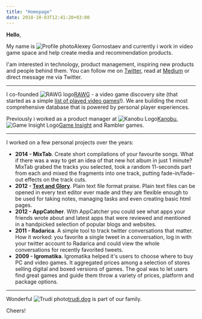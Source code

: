 ```yaml
---
title: "Homepage"
date: 2018-10-03T12:41:20+03:00
---
```


__Hello__,

My name is ![Profile photo](/img/profile-photo.jpg)Alexey Gornostaev and currently i work in video game space and help create media and recommendation products. 

I'am interested in technology, product management, inspiring new products and people behind them. You can follow me on [Twitter](https://twitter.com/#!/accujazz), read at [Medium](https://medium.com/@accujazz) or direct message me via Twitter.

---

I co-founded ![RAWG logo](img/rawg_logo.png)[RAWG](https://rawg.io") - a video game discovery site (that started as a simple [list of played video games](/video-game-library.txt)!). We are building the most comprehensive database that is powered by personal player experiences.

Previously i worked as a product manager at ![Kanobu Logo](img/kanobu_logo.png)[Kanobu](https://kanobu.ru), ![Game Insight Logo](img/game-insight_logo.svg)[Game Insight](https://game-insight.com) and Rambler games.

---

I worked on a few personal projects over the years: 

- __2014 - MixTab__. Create short compilations of your favourite songs. What if there was a way to get an idea of that new hot album in just 1 minute? MixTab grabed the tracks you selected, took a random 11-seconds part from each and mixed the fragments into one track, putting fade-in/fade-out effects on the track cuts.
- __2012 - [Text and Glory](http://txtglory.com)__. Plain text file format praise. Plain text files can be opened in every text editor ever made and they are flexible enough to be used for taking notes, managing tasks and even creating basic html pages.
- __2012 - AppCatcher__. With AppCatcher you could see what apps your friends wrote about and latest apps that were reviewed and mentioned in a handpicked selection of popular blogs and websites.
- __2011 - Radarica__. A simple tool to track twitter conversations that matter. How it worked: you favorite a single tweet in a conversation, log in with your twitter account to Radarica and could view the whole conversations for recently favorited tweets.
- __2009 - Igromatika__. Igromatika helped it's users to choose where to buy PC and video games. It aggregated prices among a selection of stores selling digital and boxed versions of games. The goal was to let users find great games and guide them throw a variety of prices, platform and package options.

---

Wonderful ![Trudi photo](img/trudi.png)[trudi.dog](http://trudi.dog) is part of our family.

Cheers!
